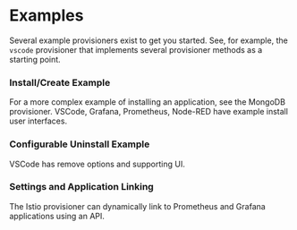 # Examples

Several example provisioners exist to get you started. See, for example, the `vscode` provisioner that implements several provisioner methods as a starting point.

### Install/Create Example

For a more complex example of installing an application, see the MongoDB provisioner. VSCode, Grafana, Prometheus, Node-RED have example install user interfaces.

### Configurable Uninstall Example

VSCode has remove options and supporting UI.

### Settings and Application Linking

The Istio provisioner can dynamically link to Prometheus and Grafana applications using an API.
